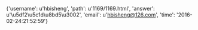 {'username': u'hbisheng', 'path': u'1169/1169.html', 'answer': u'\u5df2\u5c1d\u8bd5\u3002', 'email': u'hbisheng@126.com', 'time': '2016-02-24:21:52:59'}
